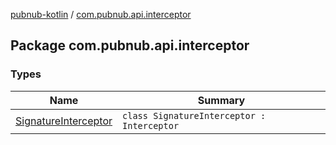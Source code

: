 [pubnub-kotlin](../index.md) / [com.pubnub.api.interceptor](./index.md)

## Package com.pubnub.api.interceptor

### Types

| Name | Summary |
|---|---|
| [SignatureInterceptor](-signature-interceptor/index.md) | `class SignatureInterceptor : Interceptor` |

